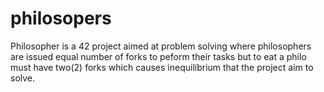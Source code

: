# philosopers
Philosopher is a 42 project aimed at problem solving where philosophers are issued equal number of forks to peform their tasks but to eat a philo must have two(2) forks which causes inequilibrium that the project aim to solve.
